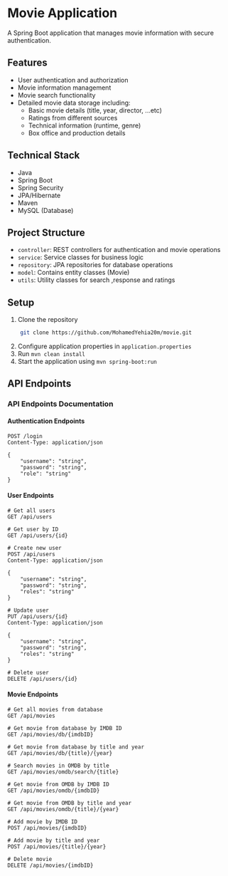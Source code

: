 # Movie Application

A Spring Boot application that manages movie information with secure authentication.

## Features

- User authentication and authorization
- Movie information management
- Movie search functionality
- Detailed movie data storage including:
  - Basic movie details (title, year, director, ...etc)
  - Ratings from different sources
  - Technical information (runtime, genre)
  - Box office and production details

## Technical Stack

- Java
- Spring Boot
- Spring Security
- JPA/Hibernate
- Maven
- MySQL (Database)

## Project Structure

- `controller`: REST controllers for authentication and movie operations
- `service`: Service classes for business logic
- `repository`: JPA repositories for database operations
- `model`: Contains entity classes (Movie)
- `utils`: Utility classes for search ,response and ratings


## Setup

1. Clone the repository
```bash
    git clone https://github.com/MohamedYehia20m/movie.git
```
2. Configure application properties in `application.properties`
3. Run `mvn clean install`
4. Start the application using `mvn spring-boot:run`

## API Endpoints

### API Endpoints Documentation

#### Authentication Endpoints
```http
POST /login
Content-Type: application/json

{
    "username": "string",
    "password": "string",
    "role": "string"
}
```
#### User Endpoints

```http
# Get all users
GET /api/users

# Get user by ID
GET /api/users/{id}

# Create new user
POST /api/users
Content-Type: application/json

{
    "username": "string",
    "password": "string",
    "roles": "string"
}

# Update user
PUT /api/users/{id}
Content-Type: application/json

{
    "username": "string",
    "password": "string",
    "roles": "string"
}

# Delete user
DELETE /api/users/{id}
```

#### Movie Endpoints

```http
# Get all movies from database
GET /api/movies

# Get movie from database by IMDB ID
GET /api/movies/db/{imdbID}

# Get movie from database by title and year
GET /api/movies/db/{title}/{year}

# Search movies in OMDB by title
GET /api/movies/omdb/search/{title}

# Get movie from OMDB by IMDB ID
GET /api/movies/omdb/{imdbID}

# Get movie from OMDB by title and year
GET /api/movies/omdb/{title}/{year}

# Add movie by IMDB ID
POST /api/movies/{imdbID}

# Add movie by title and year
POST /api/movies/{title}/{year}

# Delete movie
DELETE /api/movies/{imdbID}
```